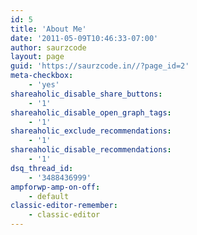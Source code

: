 ```yaml
---
id: 5
title: 'About Me'
date: '2011-05-09T10:46:33-07:00'
author: saurzcode
layout: page
guid: 'https://saurzcode.in//?page_id=2'
meta-checkbox:
    - 'yes'
shareaholic_disable_share_buttons:
    - '1'
shareaholic_disable_open_graph_tags:
    - '1'
shareaholic_exclude_recommendations:
    - '1'
shareaholic_disable_recommendations:
    - '1'
dsq_thread_id:
    - '3488436999'
ampforwp-amp-on-off:
    - default
classic-editor-remember:
    - classic-editor
---
```


